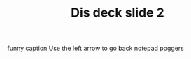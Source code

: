 ﻿---
layout: slide
title: "Dis deck slide 2"
---
funny caption
Use the left arrow to go back
notepad poggers